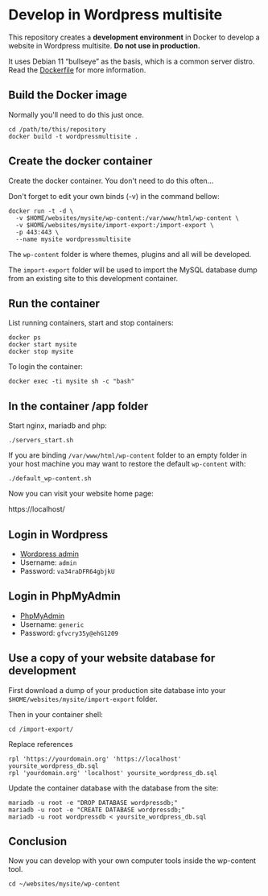 # Develop in Wordpress multisite

This repository creates a **development environment** in Docker to develop a website in Wordpress multisite. **Do not use in production.**

It uses Debian 11 “bullseye” as the basis, which is a common server distro. Read the [Dockerfile](Dockerfile) for more information.

## Build the Docker image

Normally you'll need to do this just once.

```
cd /path/to/this/repository
docker build -t wordpressmultisite .
```

## Create the docker container

Create the docker container. You don't need to do this often...

Don't forget to edit your own binds (-v) in the command bellow:

```
docker run -t -d \
  -v $HOME/websites/mysite/wp-content:/var/www/html/wp-content \
  -v $HOME/websites/mysite/import-export:/import-export \
  -p 443:443 \
  --name mysite wordpressmultisite
```

The `wp-content` folder is where themes, plugins and all will be developed.

The `import-export` folder will be used to import the MySQL database dump from an existing site to this development container.


## Run the container

List running containers, start and stop containers: 

```
docker ps
docker start mysite
docker stop mysite
```

To login the container:

```
docker exec -ti mysite sh -c "bash"
```

## In the container /app folder

Start nginx, mariadb and php:

```
./servers_start.sh
```

If you are binding  `/var/www/html/wp-content` folder to an empty folder in your host machine you may want to restore the default `wp-content` with:

```
./default_wp-content.sh
```

Now you can visit your website home page:

https://localhost/

## Login in Wordpress

- [Wordpress admin](https://localhost/wp-admin/)
- Username: `admin`
- Password: `va34raDFR64gbjkU`

## Login in PhpMyAdmin

- [PhpMyAdmin](https://localhost/phpmyadmin/)
- Username: `generic`
- Password: `gfvcry35y@ehG1209`

## Use a copy of your website database for development

First download a dump of your production site database into your `$HOME/websites/mysite/import-export` folder.

Then in your container shell:

```
cd /import-export/
```

Replace references

```
rpl 'https://yourdomain.org' 'https://localhost' yoursite_wordpress_db.sql
rpl 'yourdomain.org' 'localhost' yoursite_wordpress_db.sql
```

Update the container database with the database from the site:

```
mariadb -u root -e "DROP DATABASE wordpressdb;"
mariadb -u root -e "CREATE DATABASE wordpressdb;"
mariadb -u root wordpressdb < yoursite_wordpress_db.sql
```

## Conclusion

Now you can develop with your own computer tools inside the wp-content tool.

```
cd ~/websites/mysite/wp-content
```
